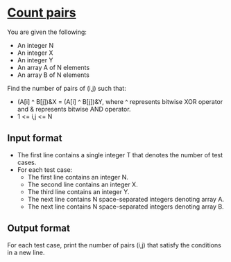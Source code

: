 # [Count pairs][link]

You are given the following:

- An integer N
- An integer X
- An integer Y
- An array A of N elements
- An array B of N elements

Find the number of pairs of (i,j) such that:

- (A[i] ^ B[j])&X = (A[i] ^ B[j])&Y, where ^ represents bitwise XOR operator and & represents bitwise AND operator.
- 1 <= i,j <= N

## Input format

- The first line contains a single integer T that denotes the number of test cases.
- For each test case:
  - The first line contains an integer N.
  - The second line contains an integer X.
  - The third line contains an integer Y.
  - The next line contains N space-separated integers denoting array A.
  - The next line contains N space-separated integers denoting array B.

## Output format

For each test case, print the number of pairs (i,j) that satisfy the conditions in a new line.

[link]: https://www.hackerearth.com/practice/basic-programming/bit-manipulation/basics-of-bit-manipulation/practice-problems/algorithm/count-pairs-10-9cfeeb36/

